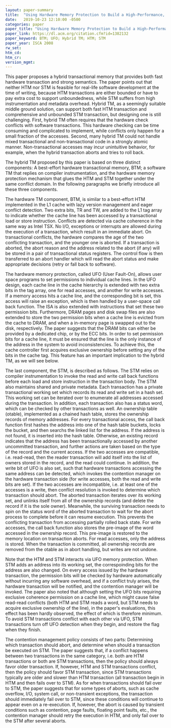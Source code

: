 ```yaml
---
layout: paper-summary
title:  "Using Hardware Memory Protection to Build a High-Performance, Strongly-Atomic Hybrid Transactional Memory"
date:   2019-10-23 12:10:00 -0500
categories: paper
paper_title: "Using Hardware Memory Protection to Build a High-Performance, Strongly-Atomic Hybrid Transactional Memory"
paper_link: https://dl.acm.org/citation.cfm?id=1382132
paper_keyword: BTM; UFO; Hybrid TM; HTM; STM
paper_year: ISCA 2008
rw_set: 
htm_cd: 
htm_cr: 
version_mgmt: 
---
```


This paper proposes a hybrid transactional memory that provides both fast hardware transaction and strong semantics. 
The paper points out that neither HTM nor STM is feasible for real-life software development at the time of writing, because
HTM transactions are either bounded or have to pay extra cost to support unboundedness, while STM suffers from high
instrumentation and metadata overhead. Hybrid TM, as a seemingly suitable middle ground solution, can support both
fast HTM transaction and comprehensive and unbounded STM transaction, but designing one is still challenging. First,
hybrid TM often requires that the hardware check conflicts with software transactions. This hardware checking can be 
time consuming and complicated to implement, while conflicts only happen for a small fraction of the accesses. Second,
many hybrid TM could not handle mixed transactional and non-transactional code in a strongly atomic manner. Non-transactional
accesses may incur unintuitive behavior, for example, when the hybrid transaction aborts and tries to roll back. 

The hybrid TM proposed by this paper is based on three distinct components: A best-effort hardware transactional memory,
BTM; a software TM that replies on compiler instrumentation, and the hardware memory protection mechanism that glues 
the HTM and STM together under the same conflict domain. In the following paragraphs we briefly introduce all these three 
components.

The hardware TM component, BTM, is similar to a best-effort HTM implemented in the L1 cache with lazy version management
and eager conflict detection. Two extra bits, TR and TW, are added to the L1 tag array to indicate whether the cache line
has been accessed by a transactional load or store instruction. Conflicts are detected via cache coherence in the same way 
as Intel TSX. No I/O, exceptions or interrupts are allowed during the execution of a transaction, which result in an immediate
abort. On transactional conflicts, the hardware compares the age of the two conflicting transaction, and the younger one
is aborted. If a transaction is aborted, the abort reason and the address related to the abort (if any) will be stored in
a pair of transactional status registers. The control flow is then transferred to an abort handler which will read the abort
status and make appropriate decisions (retry or fall back to software).

The hardware memory protection, called UFO (User Fault-On), allows user space programs to set permissions to individual
cache lines. In the UFO design, each cache line in the cache hierarchy is extended with two extra bits in the tag array, one 
for read accesses, and another for write accesses. If a memory access hits a cache line, and the corresponding bit is set,
this access will raise an exception, which is then handled by a user-space call back function. The ISA is also extended with 
instructions that set these two permission bits. Furthermore, DRAM pages and disk swap files are also extended to store the two
permission bits when a cache line is evicted from the cache to DRAM, and when a in-memory page is swapped out to the disk,
respectively. The paper suggests that the DRAM bits can either be provided by a dedicated chip, or by the ECC bits. In order
to set permission bits for a cache line, it must be ensured that the line is the only instance of the address in the system
to avoid inconsistencies. To achieve this, the cache controller first acquires exclusive ownership before setting any of the 
bits in the cache tag. This feature has an important implication to the hybrid TM, as we will see below.

The last component, the STM, is described as follows. The STM relies on compiler instrumentation to invoke the read and 
write call back functions before each load and store instruction in the transaction body. The STM also maintains shared
and private metadata. Each transaction has a private transactional working set which records its read and write set in 
a hash set. This working set can be iterated over to enumerate all addresses accessed during the transaction. In addition,
each transaction also has a status word, which can be checked by other transactions as well. An ownership table (otable),
implemented as a chained hash table, stores the ownership records of memory addresses. For every transactional access,
the call back function first hashes the address into one of the hash table buckets, locks the bucket, and then searchs the 
linked list for the address. If the address is not found, it is inserted into the hash table. Otherwise, an existing 
record indicates that the address has been transactionally accessed by another uncommitted transaction, and further actions
are taken based on the type of the record and the current access. If the two accesses are compatible, i.e. read-read, then
the reader transaction will add itself into the list of owners stored in the record, and the read could continue. In addition,
the write bit of UFO is also set, such that hardware transactions accessing the same address can be detected,
which invokes the contention manager on the hardware transaction side (for write accesses, both the read and write bits are set). 
If the two accesses are incompatible, i.e. at least one of the accesses is a write, then conflict resolution is invoked 
to determine which transaction should abort. The aborted transaction iterates over its working set, and unlinks itself 
from all of the ownership records (and delete the record if it is the sole owner). Meanwhile, the surviving transaction 
needs to spin on the status word of the aborted transaction to wait for the abort process to complete before it can resume 
execution. This prevents the conflicting transaction from accessing partially rolled back state. For write accesses, the 
call back function also stores the pre-image of the word accessed in the ownership record. This pre-image is restored to 
the memory location on transaction aborts. For read accesses, only the address is stored. When the transaction is committed, 
all ownership records are removed from the otable as in abort handling, but writes are not undone.

Note that the HTM and STM interacts via UFO memory protection. When STM adds an address into its working set, the correspoinding
bits for the address are also changed. On every access issued by the hardware transaction, the permission bits will be checked
by hardware automatically without incurring any software overhead, and if a conflict truly arises, the hardware transaction
will be notified, and the contention manager will be invoked. The paper also noted that although setting the UFO bits 
requiring exclusive coherence permission on a cache line, which might cause false read-read conflicts (both HTM and STM
reads a word, but STM needs to acquire exclusive ownership of the line), in the paper's evaluations, this effect has been 
hardly observed, the effect of which is therefore minimum. To avoid STM transactions conflict with each other via UFO,
STM transactions turn off UFO detection when they begin, and restore the flag when they finish.

The contention management policy consists of two parts: Determining which transaction should abort, and determine when
should a transaction be executed on STM. The paper suggests that, if a conflict happens between two transactions in the 
same category, i.e. both are HTM transactions or both are STM transactions, then the policy should always favor older
transaction. If, however, HTM and STM transactions conflict, then the policy should favor STM transaction, since STM
transactions typically are older and slower than HTM transaction (all transaction begin in HTM and then fails over to STM). 
As for when transactions should fail over to STM, the paper suggests that for some types of aborts, such as cache overflow, 
I/O, system call, or non-transient exceptions, the transaction should immediately fail over to STM, since these conditions
will continue to appear even on a re-execution. If, however, the abort is caused by transient conditions such as contention,
page faults, floating point faults, etc., the contention manager should retry the execution in HTM, and only fail over
to the STM after several aborts.